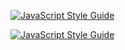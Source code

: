 [![JavaScript Style Guide](https://img.shields.io/badge/code_style-standard-brightgreen.svg)](https://standardjs.com)

[![JavaScript Style Guide](https://cdn.rawgit.com/feross/standard/master/badge.svg)](https://github.com/feross/standard)
